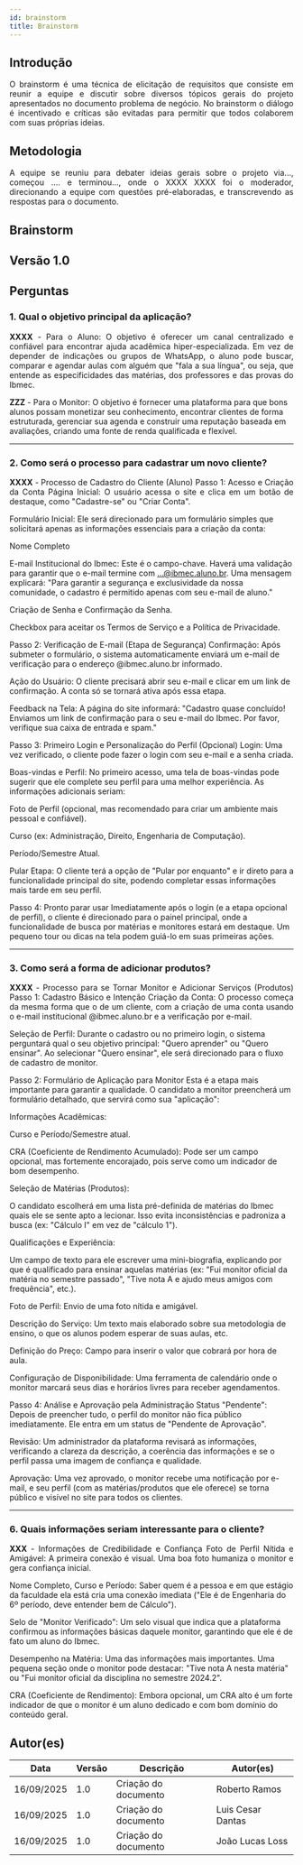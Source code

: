 ```yaml
---
id: brainstorm
title: Brainstorm
---
```

 
## Introdução
<p align = "justify">
O brainstorm é uma técnica de elicitação de requisitos que consiste em reunir a equipe e discutir sobre diversos tópicos gerais do projeto apresentados no documento problema de negócio. No brainstorm o diálogo é incentivado e críticas são evitadas para permitir que todos colaborem com suas próprias ideias.
</p>
 
## Metodologia
<p align = "justify">
A equipe se reuniu para debater ideias gerais sobre o projeto via..., começou .... e terminou..., onde o XXXX XXXX foi o moderador, direcionando a equipe com questões pré-elaboradas, e transcrevendo as respostas para o documento.
</p>
 
## Brainstorm
 
## Versão 1.0
 
## Perguntas
 
### 1. Qual o objetivo principal da aplicação?
 
<p align = "justify">
<b>XXXX</b> - Para o Aluno: O objetivo é oferecer um canal centralizado e confiável para encontrar ajuda acadêmica hiper-especializada. Em vez de depender de indicações ou grupos de WhatsApp, o aluno pode buscar, comparar e agendar aulas com alguém que "fala a sua língua", ou seja, que entende as especificidades das matérias, dos professores e das provas do Ibmec.

</p>
 
<b>ZZZ</b> - Para o Monitor: O objetivo é fornecer uma plataforma para que bons alunos possam monetizar seu conhecimento, encontrar clientes de forma estruturada, gerenciar sua agenda e construir uma reputação baseada em avaliações, criando uma fonte de renda qualificada e flexível.
 

 
---
 
### 2. Como será o processo para cadastrar um novo cliente?
 
<p align = "justify">
<b>XXXX</b> - Processo de Cadastro do Cliente (Aluno)
Passo 1: Acesso e Criação da Conta
Página Inicial: O usuário acessa o site e clica em um botão de destaque, como "Cadastre-se" ou "Criar Conta".

Formulário Inicial: Ele será direcionado para um formulário simples que solicitará apenas as informações essenciais para a criação da conta:

Nome Completo

E-mail Institucional do Ibmec: Este é o campo-chave. Haverá uma validação para garantir que o e-mail termine com ...@ibmec.aluno.br. Uma mensagem explicará: "Para garantir a segurança e exclusividade da nossa comunidade, o cadastro é permitido apenas com seu e-mail de aluno."

Criação de Senha e Confirmação da Senha.

Checkbox para aceitar os Termos de Serviço e a Política de Privacidade.

Passo 2: Verificação de E-mail (Etapa de Segurança)
Confirmação: Após submeter o formulário, o sistema automaticamente enviará um e-mail de verificação para o endereço @ibmec.aluno.br informado.

Ação do Usuário: O cliente precisará abrir seu e-mail e clicar em um link de confirmação. A conta só se tornará ativa após essa etapa.

Feedback na Tela: A página do site informará: "Cadastro quase concluído! Enviamos um link de confirmação para o seu e-mail do Ibmec. Por favor, verifique sua caixa de entrada e spam."

Passo 3: Primeiro Login e Personalização do Perfil (Opcional)
Login: Uma vez verificado, o cliente pode fazer o login com seu e-mail e a senha criada.

Boas-vindas e Perfil: No primeiro acesso, uma tela de boas-vindas pode sugerir que ele complete seu perfil para uma melhor experiência. As informações adicionais seriam:

Foto de Perfil (opcional, mas recomendado para criar um ambiente mais pessoal e confiável).

Curso (ex: Administração, Direito, Engenharia de Computação).

Período/Semestre Atual.

Pular Etapa: O cliente terá a opção de "Pular por enquanto" e ir direto para a funcionalidade principal do site, podendo completar essas informações mais tarde em seu perfil.

Passo 4: Pronto parar usar
Imediatamente após o login (e a etapa opcional de perfil), o cliente é direcionado para o painel principal, onde a funcionalidade de busca por matérias e monitores estará em destaque. Um pequeno tour ou dicas na tela podem guiá-lo em suas primeiras ações.
 
---
 
### 3. Como será a forma de adicionar produtos?
 
<p align = "justify">
<b>XXXX</b> - Processo para se Tornar Monitor e Adicionar Serviços (Produtos)
Passo 1: Cadastro Básico e Intenção
Criação da Conta: O processo começa da mesma forma que o de um cliente, com a criação de uma conta usando o e-mail institucional @ibmec.aluno.br e a verificação por e-mail.

Seleção de Perfil: Durante o cadastro ou no primeiro login, o sistema perguntará qual o seu objetivo principal: "Quero aprender" ou "Quero ensinar". Ao selecionar "Quero ensinar", ele será direcionado para o fluxo de cadastro de monitor.

Passo 2: Formulário de Aplicação para Monitor
Esta é a etapa mais importante para garantir a qualidade. O candidato a monitor preencherá um formulário detalhado, que servirá como sua "aplicação":

Informações Acadêmicas:

Curso e Período/Semestre atual.

CRA (Coeficiente de Rendimento Acumulado): Pode ser um campo opcional, mas fortemente encorajado, pois serve como um indicador de bom desempenho.

Seleção de Matérias (Produtos):

O candidato escolherá em uma lista pré-definida de matérias do Ibmec quais ele se sente apto a lecionar. Isso evita inconsistências e padroniza a busca (ex: "Cálculo I" em vez de "cálculo 1").

Qualificações e Experiência:

Um campo de texto para ele escrever uma mini-biografia, explicando por que é qualificado para ensinar aquelas matérias (ex: "Fui monitor oficial da matéria no semestre passado", "Tive nota A e ajudo meus amigos com frequência", etc.).


Foto de Perfil: Envio de uma foto nítida e amigável.

Descrição do Serviço: Um texto mais elaborado sobre sua metodologia de ensino, o que os alunos podem esperar de suas aulas, etc.

Definição do Preço: Campo para inserir o valor que cobrará por hora de aula.

Configuração de Disponibilidade: Uma ferramenta de calendário onde o monitor marcará seus dias e horários livres para receber agendamentos.

Passo 4: Análise e Aprovação pela Administração
Status "Pendente": Depois de preencher tudo, o perfil do monitor não fica público imediatamente. Ele entra em um status de "Pendente de Aprovação".

Revisão: Um administrador da plataforma revisará as informações, verificando a clareza da descrição, a coerência das informações e se o perfil passa uma imagem de confiança e qualidade.

Aprovação: Uma vez aprovado, o monitor recebe uma notificação por e-mail, e seu perfil (com as matérias/produtos que ele oferece) se torna público e visível no site para todos os clientes.
 

 ---


 
### 6. Quais informações seriam interessante para o cliente?
<p align = "justify">
   <b>XXX</b> - Informações de Credibilidade e Confiança
Foto de Perfil Nítida e Amigável: A primeira conexão é visual. Uma boa foto humaniza o monitor e gera confiança inicial.

Nome Completo, Curso e Período: Saber quem é a pessoa e em que estágio da faculdade ela está cria uma conexão imediata ("Ele é de Engenharia do 6º período, deve entender bem de Cálculo").

Selo de "Monitor Verificado": Um selo visual que indica que a plataforma confirmou as informações básicas daquele monitor, garantindo que ele é de fato um aluno do Ibmec.

Desempenho na Matéria: Uma das informações mais importantes. Uma pequena seção onde o monitor pode destacar: "Tive nota A nesta matéria" ou "Fui monitor oficial da disciplina no semestre 2024.2".

CRA (Coeficiente de Rendimento): Embora opcional, um CRA alto é um forte indicador de que o monitor é um aluno dedicado e com bom domínio do conteúdo geral.
</p>
 

 


 
 
## Autor(es)
| Data | Versão | Descrição | Autor(es) |
| -- | -- | -- | -- |
| 16/09/2025 | 1.0 | Criação do documento |   Roberto Ramos      |
| 16/09/2025 | 1.0 | Criação do documento |   Luis Cesar Dantas  |
| 16/09/2025 | 1.0 | Criação do documento |   João Lucas Loss    |
